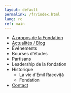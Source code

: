 ```yaml
---
layout: default
permalink: /fr/index.html
lang: ro
ref: main
---
```


* [À propos de la Fondation](/en/about)
* [Actualités / Blog](/fr/news)
* Événements
* Bourses d'études
* Partisans
* Leadership de la fondation
* Historique
     * La vie d'Emil Racoviță
     * Fondation
* [Contact](/contact)

